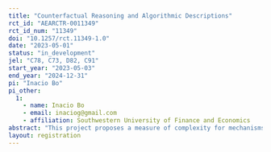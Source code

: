 ```yaml
---
title: "Counterfactual Reasoning and Algorithmic Descriptions"
rct_id: "AEARCTR-0011349"
rct_id_num: "11349"
doi: "10.1257/rct.11349-1.0"
date: "2023-05-01"
status: "in_development"
jel: "C78, C73, D82, C91"
start_year: "2023-05-03"
end_year: "2024-12-31"
pi: "Inacio Bo"
pi_other:
  1:
    - name: Inacio Bo
    - email: inaciog@gmail.com
    - affiliation: Southwestern University of Finance and Economics
abstract: "This project proposes a measure of complexity for mechanisms that is based on their algorithmic descriptions. We formulate the “mental” model followed by participants who are given an algorithmic description of a mechanism as an extensive game-form that reflects the steps of the algorithmic description. Players’ strategies in this extensive-form game reflect the information used from their (direct) strategies in the resulting mechanism in each step. In this framework, the standard direct mechanism can be interpreted as eliciting a strategy for said extensive game-form. We define a family of sequential mechanisms for a given algorithmic description as the set of nodes in which the continuation strategies are elicited. A mechanism A is deemed as less complex than B if during A’s execution, its strategies elicit the actions from a subset of the nodes of B. We test this theory in a controlled laboratory experiment, by studying whether subjects ability to best respond in direct and sequential versions of the Gale-Shapley DA and Boston mechanisms will improve when these are less complex with respect to our measure."
layout: registration
---
```


